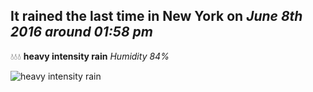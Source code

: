 ## It rained the last time in New York on *June 8th 2016 around 01:58 pm*
💧💧💧  **heavy intensity rain** *Humidity 84%*

![heavy intensity rain](http://openweathermap.org/img/w/10d.png)
